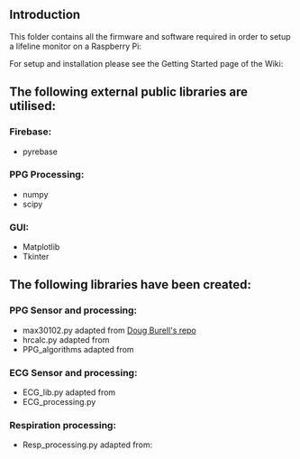 ## Introduction
This folder contains all the firmware and software required in order to setup a lifeline monitor on a Raspberry Pi:

For setup and installation please see the Getting Started page of the Wiki:

## The following external public libraries are utilised:

### Firebase:
 - pyrebase

### PPG Processing:
 - numpy
 - scipy

### GUI:
- Matplotlib
- Tkinter

## The following libraries have been created:

### PPG Sensor and processing:
- max30102.py adapted from [Doug Burell's repo](https://github.com/doug-burrell/max30102/max30102.py)
- hrcalc.py adapted from 
- PPG_algorithms adapted from 

### ECG Sensor and processing:
- ECG_lib.py adapted from
- ECG_processing.py

### Respiration processing:
- Resp_processing.py adapted from:




<!--stackedit_data:
eyJoaXN0b3J5IjpbMTI0ODUyMDI4MV19
-->